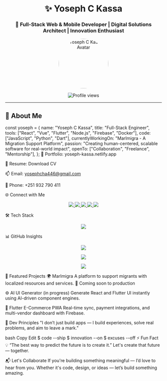 <h1 align="center">✨ Yoseph C Kassa</h1>
<h3 align="center">🚀 Full-Stack Web & Mobile Developer | Digital Solutions Architect | Innovation Enthusiast</h3>

<div align="center">
  <img src="https://avatars.githubusercontent.com/u/133152008?v=4" width="160" style="border-radius: 50%;" alt="Yoseph C Kassa Avatar" />
</div>

<p align="center">
  <img src="https://komarev.com/ghpvc/?username=yoseph-c-kassa-josa&label=Profile%20Views&color=blueviolet&style=flat-square" alt="Profile views" />
</p>

---

## 🚀 About Me


const yoseph = {
  name: "Yoseph C Kassa",
  title: "Full-Stack Engineer",
  tools: ["React", "Vue", "Flutter", "Node.js", "Firebase", "Docker"],
  code: ["JavaScript", "Python", "Dart"],
  currentlyWorkingOn: "MarImigra - A Migration Support Platform",
  passion: "Creating human-centered, scalable software for real-world impact",
  openTo: ["Collaboration", "Freelance", "Mentorship"],
};
💼 Portfolio: yoseph-kassa.netlify.app

📄 Resume: Download CV

📫 Email: yosephcha446@gmail.com

📱 Phone: +251 932 790 411

🌐 Connect with Me
<p align="center"> <a href="https://linkedin.com/in/yoseph-kassa-1739352a7" target="_blank"> <img src="https://img.shields.io/badge/LinkedIn-0A66C2?style=for-the-badge&logo=linkedin&logoColor=white" /> </a> <a href="https://codepen.io/yoseph-c-kassa" target="_blank"> <img src="https://img.shields.io/badge/CodePen-000?style=for-the-badge&logo=codepen&logoColor=white" /> </a> <a href="https://codesandbox.io/u/yoseph-c-kassa" target="_blank"> <img src="https://img.shields.io/badge/CodeSandbox-151515?style=for-the-badge&logo=codesandbox&logoColor=white" /> </a> <a href="https://instagram.com/jo_web_devo" target="_blank"> <img src="https://img.shields.io/badge/Instagram-E4405F?style=for-the-badge&logo=instagram&logoColor=white" /> </a> <a href="https://fb.com/yoseph.kassa" target="_blank"> <img src="https://img.shields.io/badge/Facebook-1877F2?style=for-the-badge&logo=facebook&logoColor=white" /> </a> </p>
🛠️ Tech Stack
<p align="center"> <img src="https://skillicons.dev/icons?i=js,ts,react,vue,flutter,nodejs,python,dart,firebase,mysql,docker,linux,git,figma" /> </p>
📊 GitHub Insights
<p align="center"> <img src="https://github-readme-stats.vercel.app/api?username=yoseph-c-kassa-josa&show_icons=true&theme=tokyonight&hide_border=true" /> </p> <p align="center"> <img src="https://github-readme-stats.vercel.app/api/top-langs/?username=yoseph-c-kassa-josa&layout=compact&theme=tokyonight&hide_border=true" /> </p> <p align="center"> <img src="https://github-readme-streak-stats.herokuapp.com?user=yoseph-c-kassa-josa&theme=tokyonight&hide_border=true" /> </p>
🧩 Featured Projects
🌍 MarImigra
A platform to support migrants with localized resources and services.
🔗 Coming soon to production

⚙️ AI UI Generator (in progress)
Generate React and Flutter UI instantly using AI-driven component engines.

🛒 Flutter E-Commerce PWA
Real-time sync, payment integrations, and multi-vendor dashboard with Firebase.

🧠 Dev Principles
"I don’t just build apps — I build experiences, solve real problems, and aim to leave a mark."

bash
Copy
Edit
$ code --ship
$ innovation --on
$ excuses --off
⚡ Fun Fact
💡 “The best way to predict the future is to create it.”
Let's create that future — together.

📬 Let's Collaborate
If you're building something meaningful — I’d love to hear from you.
Whether it's code, design, or ideas — let’s build something amazing.
